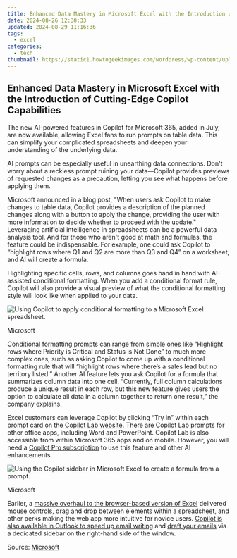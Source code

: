 ```yaml
---
title: Enhanced Data Mastery in Microsoft Excel with the Introduction of Cutting-Edge Copilot Capabilities
date: 2024-08-26 12:30:33
updated: 2024-08-29 11:16:36
tags:
  - excel
categories:
  - tech
thumbnail: https://static1.howtogeekimages.com/wordpress/wp-content/uploads/2024/07/a-hand-with-the-excel-logo-and-a-light-bulb-next-to-it-and-an-excel-spreadsheet-in-the-background.jpg
---
```


## Enhanced Data Mastery in Microsoft Excel with the Introduction of Cutting-Edge Copilot Capabilities

The new AI-powered features in Copilot for Microsoft 365, added in July, are now available, allowing Excel fans to run prompts on table data. This can simplify your complicated spreadsheets and deepen your understanding of the underlying data.

 AI prompts can be especially useful in unearthing data connections. Don't worry about a reckless prompt ruining your data—Copilot provides previews of requested changes as a precaution, letting you see what happens before applying them.

 Microsoft announced in a blog post, "When users ask Copilot to make changes to table data, Copilot provides a description of the planned changes along with a button to apply the change, providing the user with more information to decide whether to proceed with the update." Leveraging artificial intelligence in spreadsheets can be a powerful data analysis tool. And for those who aren't good at math and formulas, the feature could be indispensable. For example, one could ask Copilot to “highlight rows where Q1 and Q2 are more than Q3 and Q4” on a worksheet, and AI will create a formula.

 Highlighting specific cells, rows, and columns goes hand in hand with AI-assisted conditional formatting. When you add a conditional format rule, Copilot will also provide a visual preview of what the conditional formatting style will look like when applied to your data.

![Using Copilot to apply conditional formatting to a Microsoft Excel spreadsheet.](https://static1.howtogeekimages.com/wordpress/wp-content/uploads/2024/08/microsoft-excel-copilot-ai-conditional-formatting-example.png) 

Microsoft

 Conditional formatting prompts can range from simple ones like “Highlight rows where Priority is Critical and Status is Not Done” to much more complex ones, such as asking Copilot to come up with a conditional formatting rule that will “highlight rows where there’s a sales lead but no territory listed.” Another AI feature lets you ask Copilot for a formula that summarizes column data into one cell. “Currently, full column calculations produce a unique result in each row, but this new feature gives users the option to calculate all data in a column together to return one result,” the company explains.

 Excel customers can leverage Copilot by clicking “Try in” within each prompt card on the [Copilot Lab website](https://copilot.cloud.microsoft/prompts). There are Copilot Lab prompts for other office apps, including Word and PowerPoint. Copilot Lab is also accessible from within Microsoft 365 apps and on mobile. However, you will need a [Copilot Pro subscription](https://snapchat-videos.techidaily.com/new-in-2024-transforming-old-images-into-snaps-on-snapchat/) to use this feature and other AI enhancements.

![Using the Copilot sidebar in Microsoft Excel to create a formula from a prompt.](https://static1.howtogeekimages.com/wordpress/wp-content/uploads/2024/08/microsoft-excel-copilot-ai-formula-creation-from-prompt.png) 

Microsoft

 Earlier, a [massive overhaul to the browser-based version of Excel](https://video-capture.techidaily.com/in-2024-capture-call-transcript-for-study/) delivered mouse controls, drag and drop between elements within a spreadsheet, and other perks making the web app more intuitive for novice users. [Copilot is also available in Outlook to speed up email writing](https://facebook.techidaily.com/rally-for-fame-strategies-to-boost-your-online-gathering/) and [draft your emails](https://buynow-tips.techidaily.com/furbo-dog-camera-review-the-best-overall/) via a dedicated sidebar on the right-hand side of the window.

 Source: [Microsoft](https://techcommunity.microsoft.com/t5/copilot-for-microsoft-365/what-s-new-in-copilot-july-2024/ba-p/4200439)

<ins class="adsbygoogle"
     style="display:block"
     data-ad-format="autorelaxed"
     data-ad-client="ca-pub-7571918770474297"
     data-ad-slot="1223367746"></ins>



<ins class="adsbygoogle"
     style="display:block"
     data-ad-client="ca-pub-7571918770474297"
     data-ad-slot="8358498916"
     data-ad-format="auto"
     data-full-width-responsive="true"></ins>
